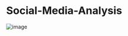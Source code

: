 # Social-Media-Analysis

![image](https://www.slideteam.net/media/catalog/product/cache/960x720/s/o/social_media_analysis_ppt_gallery_structure_Slide01.jpg)
